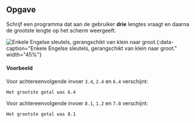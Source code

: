 ## Opgave
Schrijf een programma dat aan de gebruiker **drie** lengtes vraagt en daarna de grootste lengte op het scherm weergeeft.

![Enkele Engelse sleutels, gerangschikt van klein naar groot.](media/wrench.jpg "Foto door Mikael Kristenson op Unsplash."){:data-caption="Enkele Engelse sleutels, gerangschikt van klein naar groot." width="45%"}

#### Voorbeeld
Voor achtereenvolgende invoer `3.4`, `2.4` en `6.4` verschijnt:
```
Het grootste getal was 6.4
```

Voor achtereenvolgende invoer `8.1`, `1.2` en `7.0` verschijnt:
```
Het grootste getal was 8.1
```